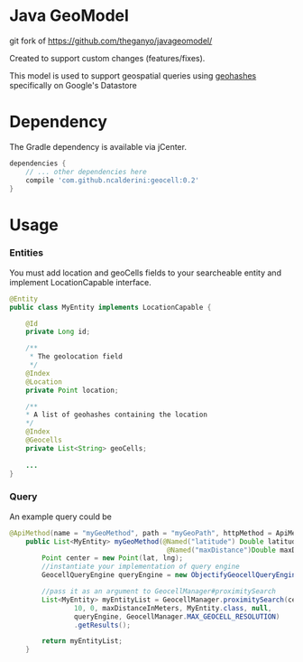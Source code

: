 # Java GeoModel

git fork of https://github.com/theganyo/javageomodel/

Created to support custom changes (features/fixes).

This model is used to support geospatial queries using [geohashes](https://en.wikipedia.org/wiki/Geohash) specifically on Google's Datastore

# Dependency
The Gradle dependency is available via jCenter.

```gradle
dependencies {
	// ... other dependencies here
    compile 'com.github.ncalderini:geocell:0.2'
}
```

# Usage

### Entities

You must add location and geoCells fields to your searcheable entity and implement LocationCapable interface.

```java
@Entity
public class MyEntity implements LocationCapable {

    @Id
    private Long id;

    /**
     * The geolocation field
     */
    @Index
    @Location
    private Point location;

    /**
    * A list of geohashes containing the location
    */
    @Index
    @Geocells
    private List<String> geoCells;
    
    ...
}
```

### Query

An example query could be

```java
@ApiMethod(name = "myGeoMethod", path = "myGeoPath", httpMethod = ApiMethod.HttpMethod.GET)
    public List<MyEntity> myGeoMethod(@Named("latitude") Double latitude, @Named("longitude") Double longitude,
                                       @Named("maxDistance")Double maxDistanceInMeters) {
        Point center = new Point(lat, lng);
        //instantiate your implementation of query engine
        GeocellQueryEngine queryEngine = new ObjectifyGeocellQueryEngine();

        //pass it as an argument to GeocellManager#proximitySearch
        List<MyEntity> myEntityList = GeocellManager.proximitySearch(center,
                10, 0, maxDistanceInMeters, MyEntity.class, null,
                queryEngine, GeocellManager.MAX_GEOCELL_RESOLUTION)
                .getResults();

        return myEntityList;
    }
```

